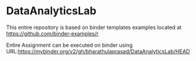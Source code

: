 # DataAnalyticsLab

This entire repository is based on binder templates examples located at https://github.com/binder-examples/r


Entire Assignment can be executed on binder using URL:https://mybinder.org/v2/gh/bharathulaprasad/DataAnalyticsLab/HEAD
